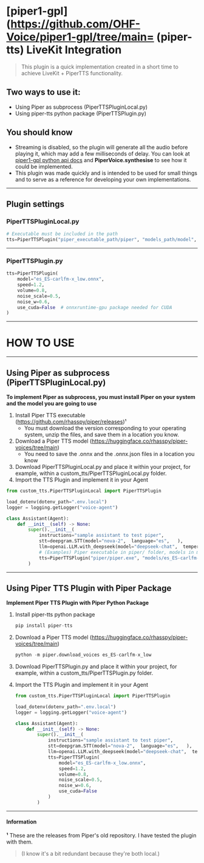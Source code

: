 # [piper1-gpl](https://github.com/OHF-Voice/piper1-gpl/tree/main= (piper-tts) LiveKit Integration

> This plugin is a quick implementation created in a short time to achieve LiveKit + PiperTTS functionality.

## Two ways to use it:
- Using Piper as subprocess (PiperTTSPluginLocal.py)
- Using piper-tts python package (PiperTTSPlugin.py)

## You should know
- Streaming is disabled, so the plugin will generate all the audio before playing it, which may add a few milliseconds of delay. You can look at [piper1-gpl python api docs](https://github.com/OHF-Voice/piper1-gpl/blob/main/docs/API_PYTHON.md) and **PiperVoice.synthesise** to see how it could be implemented.
- This plugin was made quickly and is intended to be used for small things and to serve as a reference for developing your own implementations.
***

## Plugin settings

### PiperTTSPluginLocal.py
 ```py
# Executable must be included in the path
tts=PiperTTSPlugin("piper_executable_path/piper", "models_path/model", speed, sample_rate),
```
---

### PiperTTSPlugin.py

```py
tts=PiperTTSPlugin(
    model="es_ES-carlfm-x_low.onnx",
    speed=1.2,    
    volume=0.8,    
    noise_scale=0.5,
    noise_w=0.6,   
    use_cuda=False  # onnxruntime-gpu package needed for CUDA
)
```
---

# HOW TO USE
***

## Using Piper as subprocess (PiperTTSPluginLocal.py)

**To implement Piper as subprocess, you must install Piper on your system and the model you are going to use**

1. Install Piper TTS executable (https://github.com/rhasspy/piper/releases)¹
    - You must download the version corresponding to your operating system, unzip the files, and save them in a location you know.
2. Download a Piper TTS model (https://huggingface.co/rhasspy/piper-voices/tree/main)
    - You need to save the .onnx and the .onnx.json files in a location you know
3. Download PiperTTSPluginLocal.py and place it within your project, for example, within a custom_tts/PiperTTSPluginLocal.py folder.
4. Import the TTS Plugin and implement it in your Agent
```py
from custom_tts.PiperTTSPluginLocal import PiperTTSPlugin

load_dotenv(dotenv_path=".env.local")
logger = logging.getLogger("voice-agent")

class Assistant(Agent):
    def __init__(self) -> None:
        super().__init__(
            instructions="sample assistant to test piper",
            stt=deepgram.STT(model="nova-2",  language="es",   ),
            llm=openai.LLM.with_deepseek(model="deepseek-chat",  temperature=0.7),
            # (Examples) Piper executable in piper/ folder, models in models/ folder 
            tts=PiperTTSPlugin("piper/piper.exe", "models/es_ES-carlfm-x_low.onnx", 1, 22500),
        )
```
***
## Using Piper TTS Plugin with Piper Package
**Implement Piper TTS Plugin with Piper Python Package**

1. Install piper-tts python package
    ```py 
    pip install piper-tts
    ```
2. Download a Piper TTS model (https://huggingface.co/rhasspy/piper-voices/tree/main)
    ```py
    python -m piper.download_voices es_ES-carlfm-x_low
    ```
3. Download PiperTTSPlugin.py and place it within your project, for example, within a custom_tts/PiperTTSPlugin.py folder.
4. Import the TTS Plugin and implement it in your Agent

    ```py
    from custom_tts.PiperTTSPluginLocal import PiperTTSPlugin

    load_dotenv(dotenv_path=".env.local")
    logger = logging.getLogger("voice-agent")
    
    class Assistant(Agent):
        def __init__(self) -> None:
            super().__init__(
                instructions="sample assistant to test piper",
                stt=deepgram.STT(model="nova-2",  language="es",   ),
                llm=openai.LLM.with_deepseek(model="deepseek-chat",  temperature=0.7),
                tts=PiperTTSPlugin(
                    model="es_ES-carlfm-x_low.onnx",
                    speed=1.2,    
                    volume=0.8,    
                    noise_scale=0.5,
                    noise_w=0.6,   
                    use_cuda=False   
                )
            )
    ```
***
#### Information

**¹** These are the releases from Piper's old repository. I have tested the plugin with them.
> (I know it's a bit redundant because they're both local.)
